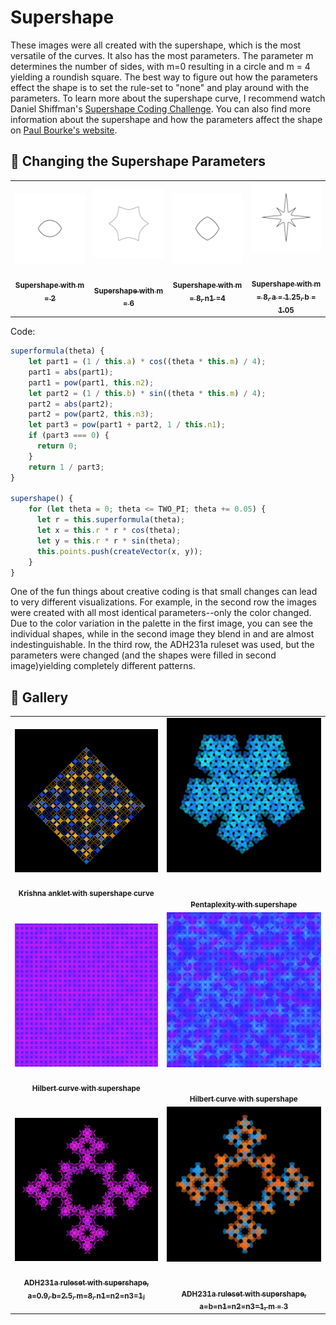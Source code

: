 # Supershape

These images were all created with the supershape, which is the most versatile of the curves. It also has the most parameters. The parameter m determines the number of sides, with m=0 resulting in a circle and m = 4 yielding a roundish square. The best way to figure out how the parameters effect the shape is to set the rule-set to "none" and play around with the parameters. To learn more about the supershape curve, I recommend watch Daniel Shiffman's [Supershape Coding Challenge](https://thecodingtrain.com/challenges/23-2d-supershapes). You can also find more information about the supershape and how the parameters affect the shape on [Paul Bourke's website](https://paulbourke.net/geometry/supershape/).

## 🌄 Changing the Supershape Parameters

<!-- IMAGE-LIST:START - Do not remove or modify this section -->
<!-- prettier-ignore-start -->
<!-- markdownlint-disable -->
<table>
  <tbody>
   <tr>
     <td align="center"><a href=""> <img class="img" src="shape_images/supershape-m2.jpg" alt="Supershape with m = 2" style="vertical-align:top;" width="300" /><br /><sub><b><br/>Supershape with m = 2</b></sub></a></td>
     <td align="center"><a href=""> <img class="img" src="shape_images/supershape-m6.jpg" alt="Supershape with m = 6" style=" display: block;
    margin-left: auto;
    margin-right: auto;" width="300" /><br /><sub><b><br/>Supershape with m = 6</b></sub></a></td>
     <td align="center"><a href=""> <img class="img" src="shape_images/supershape-adjust-n1.jpg" alt="Supershape with m = 8, n1 =4" style="vertical-align:top;" width="300" /><br /><sub><b><br/>Supershape with m = 8, n1 =4</b></sub></a></td>
     <td align="center"><a href=""> <img class="img" src="shape_images/supershape-adjust-a-b.jpg" alt="Supershape with m = 8, a = 1.25, b = 1.05" style=" display: block;
    margin-left: auto;
    margin-right: auto;" width="300" /><br /><sub><b><br/>Supershape with m = 8, a = 1.25, b = 1.05</b></sub></a></td>
    </tr>  
 </tbody>
</table>

<!-- markdownlint-restore -->
<!-- prettier-ignore-end -->

<!-- IMAGE-LIST:END -->

Code:

```JavaScript
superformula(theta) {
    let part1 = (1 / this.a) * cos((theta * this.m) / 4);
    part1 = abs(part1);
    part1 = pow(part1, this.n2);
    let part2 = (1 / this.b) * sin((theta * this.m) / 4);
    part2 = abs(part2);
    part2 = pow(part2, this.n3);
    let part3 = pow(part1 + part2, 1 / this.n1);
    if (part3 === 0) {
      return 0;
    }
    return 1 / part3;
}

supershape() {
    for (let theta = 0; theta <= TWO_PI; theta += 0.05) {
      let r = this.superformula(theta);
      let x = this.r * r * cos(theta);
      let y = this.r * r * sin(theta);
      this.points.push(createVector(x, y));
    }
}
```

One of the fun things about creative coding is that small changes can lead to very different visualizations. For example, in the second row the images were created with all most identical parameters--only the color changed. Due to the color variation in the palette in the first image, you can see the individual shapes, while in the second image they blend in and are almost indestinguishable. In the third row, the ADH231a ruleset was used, but the parameters were changed (and the shapes were filled in second image)yielding completely different patterns.

## 🌄 Gallery

<!-- IMAGE-LIST:START - Do not remove or modify this section -->
<!-- prettier-ignore-start -->
<!-- markdownlint-disable -->
<table>
  <tbody>
   <tr>
     <td align="center"><a href=""> <img class="img" src="../assets/Ruleset-shape-examples/krisha-anklet-supershape.jpg" alt="Krishna anklet with supershape curve" style="vertical-align:top;" width="500" /><br /><sub><b><br/>Krishna anklet with supershape curve</b></sub></a></td>
     <td align="center"><a href=""> <img class="img" src="../assets/Ruleset-shape-examples/pentaplexity-supershape.jpg" alt="Pentaplexity with supershape" style=" display: block;
    margin-left: auto;
    margin-right: auto;" width="500" /><br /><sub><b><br/>Pentaplexity with supershape</b></sub></a></td>
    </tr>
    <tr>
     <td align="center"><a href=""> <img class="img" src="../assets/Ruleset-shape-examples/hilbert-supershape1.jpg" alt="Hilbert curve with supershape" style="vertical-align:top;" width="500" /><br /><sub><b><br/>Hilbert curve with supershape</b></sub></a></td>
     <td align="center"><a href=""> <img class="img" src="../assets/Ruleset-shape-examples/hilbert-supershape2.jpg" alt="Hilbert curve with supershape" style=" display: block;
    margin-left: auto;
    margin-right: auto;" width="500" /><br /><sub><b><br/>Hilbert curve with supershape</b></sub></a></td>
    </tr>
     <tr>
     <td align="center"><a href=""> <img class="img" src="../assets/Ruleset-shape-examples/ADH231a-supershape.jpg" alt="ADH231a ruleset with supershape, a = 0.9, b = 2.5, m = 8" style="vertical-align:top;" width="500" /><br /><sub><b><br/>ADH231a ruleset with supershape, a=0.9, b=2.5, m=8, n1=n2=n3=1;</b></sub></a></td>
     <td align="center"><a href=""> <img class="img" src="../assets/Ruleset-shape-examples/ADH231a-supershape1.jpg" alt="ADH231a ruleset with supershape, a=b=n1=n2=n3=1, m = 3" style=" display: block;
    margin-left: auto;
    margin-right: auto;" width="500" /><br /><sub><b><br/>ADH231a ruleset with supershape, a=b=n1=n2=n3=1, m = 3</b></sub></a></td>
    </tr>
    
 </tbody>
</table>

<!-- markdownlint-restore -->
<!-- prettier-ignore-end -->

<!-- IMAGE-LIST:END -->
